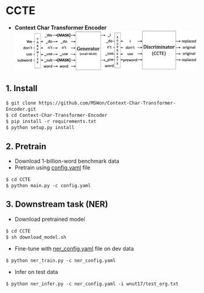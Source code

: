 # CCTE
- **Context Char Transformer Encoder**
![alt text](https://github.com/MSWon/Context-Char-Transformer-Encoder/blob/master/images/CCTE.png "Model")


## 1. Install

```
$ git clone https://github.com/MSWon/Context-Char-Transformer-Encoder.git
$ cd Context-Char-Transformer-Encoder
$ pip install -r requirements.txt
$ python setup.py install
```

## 2. Pretrain

- Download 1-billion-word benchmark data
- Pretrain using [config.yaml](https://github.com/MSWon/Context-Char-Transformer-Encoder/blob/master/CCTE/config.yaml) file

```
$ cd CCTE
$ python main.py -c config.yaml
```

## 3. Downstream task (NER)

- Download pretrained model

```
$ cd CCTE
$ sh download_model.sh
```

- Fine-tune with [ner_config.yaml](https://github.com/MSWon/Context-Char-Transformer-Encoder/blob/master/CCTE/ner_config.yaml) file on dev data

```
$ python ner_train.py -c ner_config.yaml
```

- Infer on test data

```
$ python ner_infer.py -c ner_config.yaml -i wnut17/test_org.txt
```
